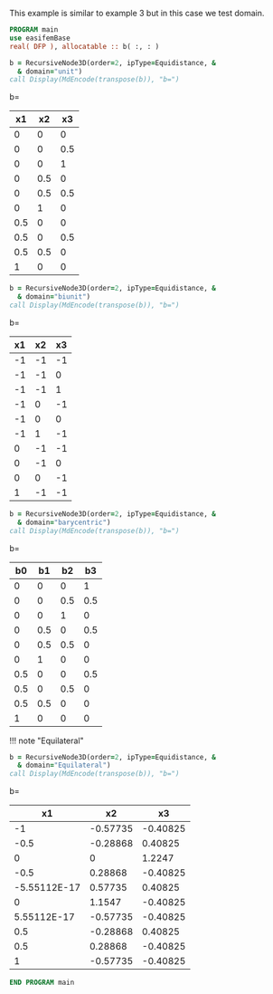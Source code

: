 This example is similar to example 3 but in this case we test domain.

```fortran
PROGRAM main
use easifemBase
real( DFP ), allocatable :: b( :, : )
```

```fortran
b = RecursiveNode3D(order=2, ipType=Equidistance, &
  & domain="unit")
call Display(MdEncode(transpose(b)), "b=")
```

b=

| x1  | x2  | x3  |
| --- | --- | --- |
| 0   | 0   | 0   |
| 0   | 0   | 0.5 |
| 0   | 0   | 1   |
| 0   | 0.5 | 0   |
| 0   | 0.5 | 0.5 |
| 0   | 1   | 0   |
| 0.5 | 0   | 0   |
| 0.5 | 0   | 0.5 |
| 0.5 | 0.5 | 0   |
| 1   | 0   | 0   |

```fortran
b = RecursiveNode3D(order=2, ipType=Equidistance, &
  & domain="biunit")
call Display(MdEncode(transpose(b)), "b=")
```

b=

| x1 | x2 | x3 |
| -- | -- | -- |
| -1 | -1 | -1 |
| -1 | -1 | 0  |
| -1 | -1 | 1  |
| -1 | 0  | -1 |
| -1 | 0  | 0  |
| -1 | 1  | -1 |
| 0  | -1 | -1 |
| 0  | -1 | 0  |
| 0  | 0  | -1 |
| 1  | -1 | -1 |

```fortran
b = RecursiveNode3D(order=2, ipType=Equidistance, &
  & domain="barycentric")
call Display(MdEncode(transpose(b)), "b=")
```

b=

| b0  | b1  | b2  | b3  |
| --- | --- | --- | --- |
| 0   | 0   | 0   | 1   |
| 0   | 0   | 0.5 | 0.5 |
| 0   | 0   | 1   | 0   |
| 0   | 0.5 | 0   | 0.5 |
| 0   | 0.5 | 0.5 | 0   |
| 0   | 1   | 0   | 0   |
| 0.5 | 0   | 0   | 0.5 |
| 0.5 | 0   | 0.5 | 0   |
| 0.5 | 0.5 | 0   | 0   |
| 1   | 0   | 0   | 0   |

!!! note "Equilateral"

```fortran
b = RecursiveNode3D(order=2, ipType=Equidistance, &
  & domain="Equilateral")
call Display(MdEncode(transpose(b)), "b=")
```

b=

| x1           | x2       | x3       |
| ------------ | -------- | -------- |
| -1           | -0.57735 | -0.40825 |
| -0.5         | -0.28868 | 0.40825  |
| 0            | 0        | 1.2247   |
| -0.5         | 0.28868  | -0.40825 |
| -5.55112E-17 | 0.57735  | 0.40825  |
| 0            | 1.1547   | -0.40825 |
| 5.55112E-17  | -0.57735 | -0.40825 |
| 0.5          | -0.28868 | 0.40825  |
| 0.5          | 0.28868  | -0.40825 |
| 1            | -0.57735 | -0.40825 |

```fortran
END PROGRAM main
```
